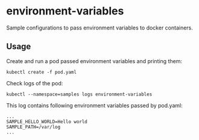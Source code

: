 
# environment-variables

Sample configurations to pass environment variables to docker containers.

## Usage

Create and run a pod passed environment variables and printing them:

```
kubectl create -f pod.yaml
```

Check logs of the pod:

```
kubectl --namespace=samples logs environment-variables
```

This log contains following environment variables passed by pod.yaml:

```
...
SAMPLE_HELLO_WORLD=Hello world
SAMPLE_PATH=/var/log
...
```